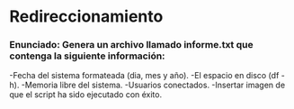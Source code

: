 # Redireccionamiento
### Enunciado: Genera un archivo llamado informe.txt que contenga la siguiente información:
-Fecha del sistema formateada (dia, mes y año).
-El espacio en disco (df -h).
-Memoria libre del sistema.
-Usuarios conectados.
-Insertar imagen de que el script ha sido ejecutado con éxito. 
